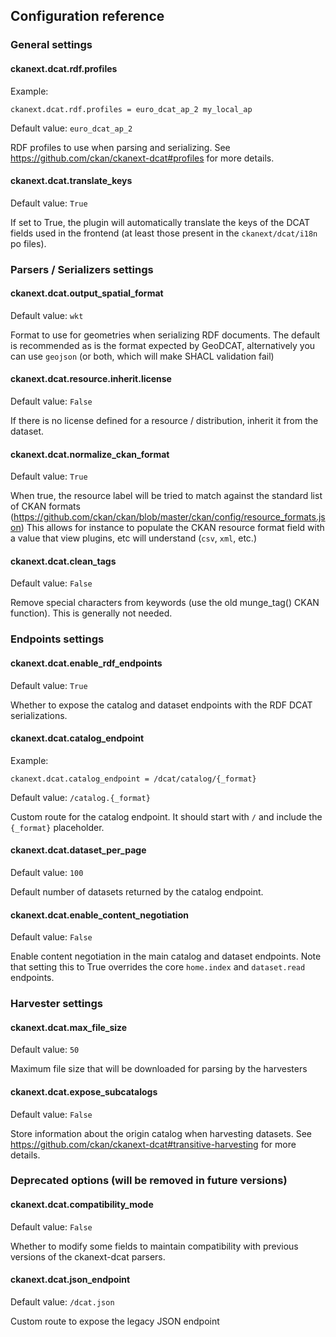 ## Configuration reference

<!-- start-config -->

### General settings

#### ckanext.dcat.rdf.profiles

Example:

```
ckanext.dcat.rdf.profiles = euro_dcat_ap_2 my_local_ap
```

Default value: `euro_dcat_ap_2`

RDF profiles to use when parsing and serializing. See https://github.com/ckan/ckanext-dcat#profiles
for more details.


#### ckanext.dcat.translate_keys

Default value: `True`

If set to True, the plugin will automatically translate the keys of the DCAT
fields used in the frontend (at least those present in the `ckanext/dcat/i18n`
po files).


### Parsers / Serializers settings

#### ckanext.dcat.output_spatial_format

Default value: `wkt`

Format to use for geometries when serializing RDF documents. The default is
recommended as is the format expected by GeoDCAT, alternatively you can
use `geojson` (or both, which will make SHACL validation fail)


#### ckanext.dcat.resource.inherit.license

Default value: `False`

If there is no license defined for a resource / distribution, inherit it from
the dataset.


#### ckanext.dcat.normalize_ckan_format

Default value: `True`

When true, the resource label will be tried to match against the standard
list of CKAN formats (https://github.com/ckan/ckan/blob/master/ckan/config/resource_formats.json)
This allows for instance to populate the CKAN resource format field
with a value that view plugins, etc will understand (`csv`, `xml`, etc.)


#### ckanext.dcat.clean_tags

Default value: `False`

Remove special characters from keywords (use the old munge_tag() CKAN function).
This is generally not needed.


### Endpoints settings

#### ckanext.dcat.enable_rdf_endpoints

Default value: `True`

Whether to expose the catalog and dataset endpoints with the RDF DCAT
serializations.


#### ckanext.dcat.catalog_endpoint

Example:

```
ckanext.dcat.catalog_endpoint = /dcat/catalog/{_format}
```

Default value: `/catalog.{_format}`

Custom route for the catalog endpoint. It should start with `/` and include the
`{_format}` placeholder.


#### ckanext.dcat.dataset_per_page

Default value: `100`

Default number of datasets returned by the catalog endpoint.


#### ckanext.dcat.enable_content_negotiation

Default value: `False`

Enable content negotiation in the main catalog and dataset endpoints. Note that
setting this to True overrides the core `home.index` and `dataset.read` endpoints.


### Harvester settings

#### ckanext.dcat.max_file_size

Default value: `50`

Maximum file size that will be downloaded for parsing by the harvesters


#### ckanext.dcat.expose_subcatalogs

Default value: `False`

Store information about the origin catalog when harvesting datasets.
See https://github.com/ckan/ckanext-dcat#transitive-harvesting for more details.


### Deprecated options (will be removed in future versions)

#### ckanext.dcat.compatibility_mode

Default value: `False`

Whether to modify some fields to maintain compatibility with previous versions
of the ckanext-dcat parsers.


#### ckanext.dcat.json_endpoint

Default value: `/dcat.json`

Custom route to expose the legacy JSON endpoint



<!-- end-config -->

